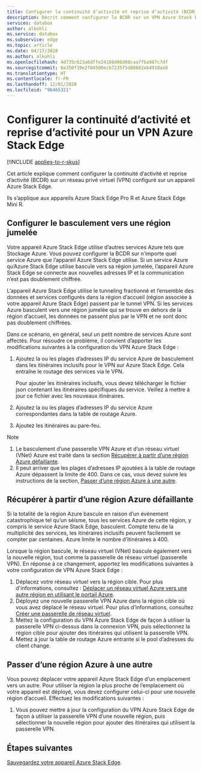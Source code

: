 ```yaml
---
title: Configurer la continuité d’activité et reprise d’activité (BCDR) sur un réseau privé virtuel (VPN) Azure Stack Edge
description: Décrit comment configurer la BCDR sur un VPN Azure Stack Edge.
services: databox
author: alkohli
ms.service: databox
ms.subservice: edge
ms.topic: article
ms.date: 04/17/2020
ms.author: alkohli
ms.openlocfilehash: 4d735c623a6dffe24108d06d00caa7fba987c7df
ms.sourcegitcommit: 6a350f39e2f04500ecb7235f5d88682eb4910ae8
ms.translationtype: HT
ms.contentlocale: fr-FR
ms.lasthandoff: 12/01/2020
ms.locfileid: "96465321"
---
```

# <a name="configure-business-continuity-and-disaster-recovery-for-azure-stack-edge-vpn"></a>Configurer la continuité d’activité et reprise d’activité pour un VPN Azure Stack Edge

[!INCLUDE [applies-to-r-skus](../../includes/azure-stack-edge-applies-to-r-sku.md)]

Cet article explique comment configurer la continuité d’activité et reprise d’activité (BCDR) sur un réseau privé virtuel (VPN) configuré sur un appareil Azure Stack Edge.

Ils s’applique aux appareils Azure Stack Edge Pro R et Azure Stack Edge Mini R.

## <a name="configure-failover-to-a-paired-region"></a>Configurer le basculement vers une région jumelée

Votre appareil Azure Stack Edge utilise d’autres services Azure tels que Stockage Azure. Vous pouvez configurer la BCDR sur n’importe quel service Azure que l’appareil Azure Stack Edge utilise. Si un service Azure qu’Azure Stack Edge utilise bascule vers sa région jumelée, l’appareil Azure Stack Edge se connecte aux nouvelles adresses IP et la communication n’est pas doublement chiffrée. 

L’appareil Azure Stack Edge utilise le tunneling fractionné et l’ensemble des données et services configurés dans la région d’accueil (région associée à votre appareil Azure Stack Edge) passent par le tunnel VPN. Si les services Azure basculent vers une région jumelée qui se trouve en dehors de la région d’accueil, les données ne passent plus par le VPN et ne sont donc pas doublement chiffrées. 

Dans ce scénario, en général, seul un petit nombre de services Azure sont affectés. Pour résoudre ce problème, il convient d’apporter les modifications suivantes à la configuration du VPN Azure Stack Edge :

1. Ajoutez la ou les plages d’adresses IP du service Azure de basculement dans les itinéraires inclusifs pour le VPN sur Azure Stack Edge. Cela entraîne le routage des services via le VPN.

    Pour ajouter les itinéraires inclusifs, vous devez télécharger le fichier json contenant les itinéraires spécifiques du service. Veillez à mettre à jour ce fichier avec les nouveaux itinéraires.
2. Ajoutez la ou les plages d’adresses IP du service Azure correspondantes dans la table de routage Azure.
3. Ajoutez les itinéraires au pare-feu.

> [!NOTE]
>
> 1. Le basculement d’une passerelle VPN Azure et d’un réseau virtuel (VNet) Azure est traité dans la section [Récupérer à partir d’une région Azure défaillante](#recover-from-a-failed-azure-region).
> 2. Il peut arriver que les plages d’adresses IP ajoutées à la table de routage Azure dépassent la limite de 400. Dans ce cas, vous devez suivre les instructions de la section, [Passer d’une région Azure à une autre](#move-from-an-azure-region-to-another).

## <a name="recover-from-a-failed-azure-region"></a>Récupérer à partir d’une région Azure défaillante

Si la totalité de la région Azure bascule en raison d’un événement catastrophique tel qu’un séisme, tous les services Azure de cette région, y compris le service Azure Stack Edge, basculent. Compte tenu de la multiplicité des services, les itinéraires inclusifs peuvent facilement se compter par centaines. Azure limite le nombre d’itinéraires à 400. 

Lorsque la région bascule, le réseau virtuel (VNet) bascule également vers la nouvelle région, tout comme la passerelle de réseau virtuel (passerelle VPN). En réponse à ce changement, apportez les modifications suivantes à votre configuration de VPN Azure Stack Edge :

1. Déplacez votre réseau virtuel vers la région cible. Pour plus d'informations, consultez : [Déplacer un réseau virtuel Azure vers une autre région en utilisant le portail Azure](../virtual-network/move-across-regions-vnet-portal.md).
2. Déployez une nouvelle passerelle VPN Azure dans la région cible où vous avez déplacé le réseau virtuel. Pour plus d’informations, consultez [Créer une passerelle de réseau virtuel](../vpn-gateway/vpn-gateway-howto-point-to-site-resource-manager-portal.md#creategw).
3. Mettez la configuration du VPN Azure Stack Edge de façon à utiliser la passerelle VPN ci-dessus dans la connexion VPN, puis sélectionnez la région cible pour ajouter des itinéraires qui utilisent la passerelle VPN.
4. Mettez à jour la table de routage Azure entrante si le pool d’adresses du client change. 

## <a name="move-from-an-azure-region-to-another"></a>Passer d’une région Azure à une autre

Vous pouvez déplacer votre appareil Azure Stack Edge d’un emplacement vers un autre. Pour utiliser la région la plus proche de l’emplacement où votre appareil est déployé, vous devez configurer celui-ci pour une nouvelle région d’accueil. Effectuez les modifications suivantes :

1. Vous pouvez mettre à jour la configuration du VPN Azure Stack Edge de façon à utiliser la passerelle VPN d’une nouvelle région, puis sélectionner la nouvelle région pour ajouter des itinéraires qui utilisent la passerelle VPN.

## <a name="next-steps"></a>Étapes suivantes

[Sauvegardez votre appareil Azure Stack Edge](azure-stack-edge-gpu-prepare-device-failure.md).